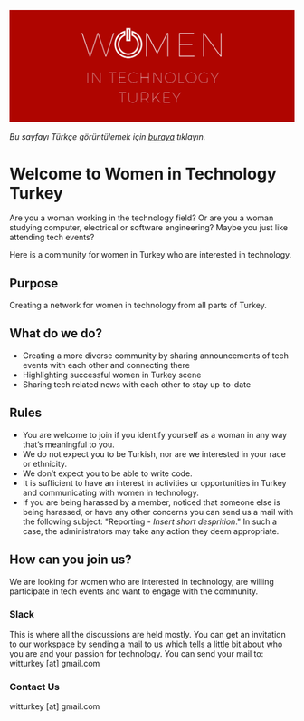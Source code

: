 
![Image](witturkey-banner.png)

_Bu sayfayı Türkçe görüntülemek için [buraya](index-tr.md) tıklayın._

# Welcome to Women in Technology Turkey

Are you a woman working in the technology field? Or are you a woman studying computer, electrical or software engineering? Maybe you just like attending tech events?

Here is a community for women in Turkey who are interested in technology.

## Purpose

Creating a network for women in technology from all parts of Turkey.

## What do we do?
- Creating a more diverse community by sharing announcements of tech events with each other and connecting there
- Highlighting successful women in Turkey scene
- Sharing tech related news with each other to stay up-to-date

## Rules
- You are welcome to join if you identify yourself as a woman in any way that’s meaningful to you.
- We do not expect you to be Turkish, nor are we interested in your race or ethnicity. 
- We don’t expect you to be able to write code.
- It is sufficient to have an interest in activities or opportunities in Turkey and communicating with women in technology.
- If you are being harassed by a member, noticed that someone else is being harassed, or have any other concerns you can send us a mail with the following subject: "Reporting - _Insert short desprition_." In such a case, the administrators may take any action they deem appropriate.

## How can you join us?

We are looking for women who are interested in technology, are willing participate in tech events and want to engage with the community.

### Slack
This is where all the discussions are held mostly. You can get an invitation to our workspace by sending a mail to us which tells a little bit about who you are and your passion for technology. 
You can send your mail to: witturkey [at] gmail.com

<!---
### Linkedin
--->
<!---
### Facebook
--->


### Contact Us
witturkey [at] gmail.com
